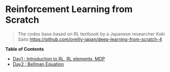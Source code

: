 # Reinforcement Learning from Scratch


> The codes base based on RL textbook by a Japanese researcher Koki Saito  https://github.com/oreilly-japan/deep-learning-from-scratch-4

**Table of Contents**

- [Day1 : Introduction to RL, RL elements, MDP](docs/day1/day1_mdp.md)
- [Day2 : Bellman Equation](docs/day2_bellman_equation/day2_bellman.md)